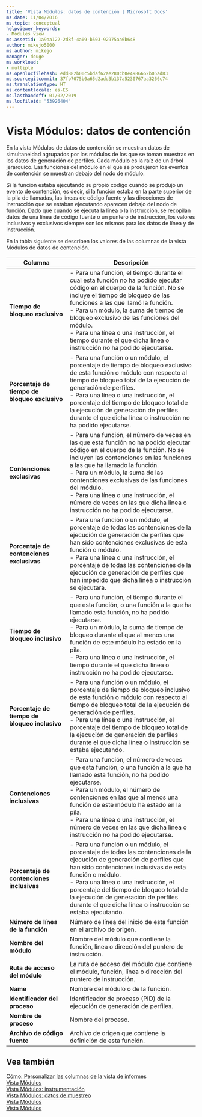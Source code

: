 ```yaml
---
title: 'Vista Módulos: datos de contención | Microsoft Docs'
ms.date: 11/04/2016
ms.topic: conceptual
helpviewer_keywords:
- Modules view
ms.assetid: 1a9aa122-2d8f-4a09-b503-92975aa6b648
author: mikejo5000
ms.author: mikejo
manager: douge
ms.workload:
- multiple
ms.openlocfilehash: edd882b00c5bdaf62ae280cb0e4986662b05ad83
ms.sourcegitcommit: 37fb7075b0a65d2add3b137a5230767aa3266c74
ms.translationtype: HT
ms.contentlocale: es-ES
ms.lasthandoff: 01/02/2019
ms.locfileid: "53926404"
---
```

# <a name="modules-view---contention-data"></a>Vista Módulos: datos de contención
En la vista Módulos de datos de contención se muestran datos de simultaneidad agrupados por los módulos de los que se toman muestras en los datos de generación de perfiles. Cada módulo es la raíz de un árbol jerárquico. Las funciones del módulo en el que se produjeron los eventos de contención se muestran debajo del nodo de módulo.  
  
 Si la función estaba ejecutando su propio código cuando se produjo un evento de contención, es decir, si la función estaba en la parte superior de la pila de llamadas, las líneas de código fuente y las direcciones de instrucción que se estaban ejecutando aparecen debajo del nodo de función. Dado que cuando se ejecuta la línea o la instrucción, se recopilan datos de una línea de código fuente o un puntero de instrucción, los valores inclusivos y exclusivos siempre son los mismos para los datos de línea y de instrucción.  
  
 En la tabla siguiente se describen los valores de las columnas de la vista Módulos de datos de contención.  
  
|Columna|Descripción|  
|------------|-----------------|  
|**Tiempo de bloqueo exclusivo**|-   Para una función, el tiempo durante el cual esta función no ha podido ejecutar código en el cuerpo de la función. No se incluye el tiempo de bloqueo de las funciones a las que llamó la función.<br />-   Para un módulo, la suma de tiempo de bloqueo exclusivo de las funciones del módulo.<br />-   Para una línea o una instrucción, el tiempo durante el que dicha línea o instrucción no ha podido ejecutarse.|  
|**Porcentaje de tiempo de bloqueo exclusivo**|-   Para una función o un módulo, el porcentaje de tiempo de bloqueo exclusivo de esta función o módulo con respecto al tiempo de bloqueo total de la ejecución de generación de perfiles.<br />-   Para una línea o una instrucción, el porcentaje del tiempo de bloqueo total de la ejecución de generación de perfiles durante el que dicha línea o instrucción no ha podido ejecutarse.|  
|**Contenciones exclusivas**|-   Para una función, el número de veces en las que esta función no ha podido ejecutar código en el cuerpo de la función. No se incluyen las contenciones en las funciones a las que ha llamado la función.<br />-   Para un módulo, la suma de las contenciones exclusivas de las funciones del módulo.<br />-   Para una línea o una instrucción, el número de veces en las que dicha línea o instrucción no ha podido ejecutarse.|  
|**Porcentaje de contenciones exclusivas**|-   Para una función o un módulo, el porcentaje de todas las contenciones de la ejecución de generación de perfiles que han sido contenciones exclusivas de esta función o módulo.<br />-   Para una línea o una instrucción, el porcentaje de todas las contenciones de la ejecución de generación de perfiles que han impedido que dicha línea o instrucción se ejecutara.|  
|**Tiempo de bloqueo inclusivo**|-   Para una función, el tiempo durante el que esta función, o una función a la que ha llamado esta función, no ha podido ejecutarse.<br />-   Para un módulo, la suma de tiempo de bloqueo durante el que al menos una función de este módulo ha estado en la pila.<br />-   Para una línea o una instrucción, el tiempo durante el que dicha línea o instrucción no ha podido ejecutarse.|  
|**Porcentaje de tiempo de bloqueo inclusivo**|-   Para una función o un módulo, el porcentaje de tiempo de bloqueo inclusivo de esta función o módulo con respecto al tiempo de bloqueo total de la ejecución de generación de perfiles.<br />-   Para una línea o una instrucción, el porcentaje del tiempo de bloqueo total de la ejecución de generación de perfiles durante el que dicha línea o instrucción se estaba ejecutando.|  
|**Contenciones inclusivas**|-   Para una función, el número de veces que esta función, o una función a la que ha llamado esta función, no ha podido ejecutarse.<br />-   Para un módulo, el número de contenciones en las que al menos una función de este módulo ha estado en la pila.<br />-   Para una línea o una instrucción, el número de veces en las que dicha línea o instrucción no ha podido ejecutarse.|  
|**Porcentaje de contenciones inclusivas**|-   Para una función o un módulo, el porcentaje de todas las contenciones de la ejecución de generación de perfiles que han sido contenciones inclusivas de esta función o módulo.<br />-   Para una línea o una instrucción, el porcentaje del tiempo de bloqueo total de la ejecución de generación de perfiles durante el que dicha línea o instrucción se estaba ejecutando.|  
|**Número de línea de la función**|Número de línea del inicio de esta función en el archivo de origen.|  
|**Nombre del módulo**|Nombre del módulo que contiene la función, línea o dirección del puntero de instrucción.|  
|**Ruta de acceso del módulo**|La ruta de acceso del módulo que contiene el módulo, función, línea o dirección del puntero de instrucción.|  
|**Name**|Nombre del módulo o de la función.|  
|**Identificador del proceso**|Identificador de proceso (PID) de la ejecución de generación de perfiles.|  
|**Nombre de proceso**|Nombre del proceso.|  
|**Archivo de código fuente**|Archivo de origen que contiene la definición de esta función.|  
  
## <a name="see-also"></a>Vea también  
 [Cómo: Personalizar las columnas de la vista de informes](../profiling/how-to-customize-report-view-columns.md)   
 [Vista Módulos](../profiling/modules-view.md)   
 [Vista Módulos: instrumentación](../profiling/modules-view-dotnet-memory-instrumentation-data.md)   
 [Vista Módulos: datos de muestreo](../profiling/modules-view-dotnet-memory-sampling-data.md)   
 [Vista Módulos](../profiling/modules-view-instrumentation-data.md)   
 [Vista Módulos](../profiling/modules-view-sampling-data.md)